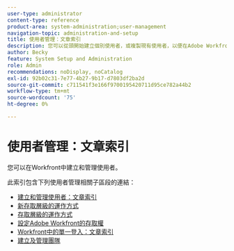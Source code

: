 ```yaml
---
user-type: administrator
content-type: reference
product-area: system-administration;user-management
navigation-topic: administration-and-setup
title: 使用者管理：文章索引
description: 您可以從頭開始建立個別使用者，或複製現有使用者，以便在Adobe Workfront中新增使用者。
author: Becky
feature: System Setup and Administration
role: Admin
recommendations: noDisplay, noCatalog
exl-id: 92b02c31-7e77-4b27-9b17-d7803df2ba2d
source-git-commit: c711541f3e166f9700195420711d95ce782a44b2
workflow-type: tm+mt
source-wordcount: '75'
ht-degree: 0%

---
```


# 使用者管理：文章索引

<!-- Audited: 5/2025 -->

您可以在Workfront中建立和管理使用者。

此索引包含下列使用者管理相關子區段的連結：

* [建立和管理使用者：文章索引](../../administration-and-setup/add-users/create-and-manage-users/create-and-manage-users.md)
* [新存取層級的運作方式](/help/quicksilver/administration-and-setup/add-users/how-access-levels-work/access-levels-toc.md)
* [存取層級的運作方式](../../administration-and-setup/add-users/access-levels-and-object-permissions/access-levels.md)
* [設定Adobe Workfront的存取權](../../administration-and-setup/add-users/configure-and-grant-access/configure-access.md)
* [Workfront中的單一登入：文章索引](../../administration-and-setup/add-users/single-sign-on/single-sign-on.md)
* [建立及管理團隊](../../administration-and-setup/add-users/create-and-manage-teams/create-and-manage-teams.md)
